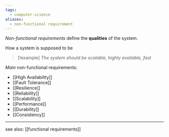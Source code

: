 ```yaml
---
tags:
  - computer-science
aliases:
  - non-functional requirement
---
```

*Non-functional requirements* define the **qualities** of the system.

How a system is supposed to be

>[!example]
> *The system should be scalable, highly available, fast*

*Main* non-functional requirements:
- [[High Availability]]
- [[Fault Tolerance]]
- [[Resilience]]
- [[Reliability]]
- [[Scalability]]
- [[Performance]]
- [[Durability]]
- [[Consistency]]

---

see also: [[functional requirements]]